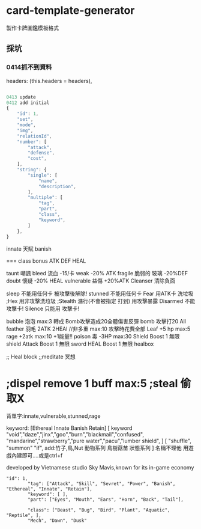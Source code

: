 # card-template-generator

製作卡牌圖鑑模板格式

## 採坑 
### 0414抓不到資料
headers: (this.headers = headers),

```js

0413 update
0412 add initial
{
    "id": 1,
    "set",
    "mode",
    "img",
    "relationId",
    "number": [
        "attack",
        "defense",
        "cost",
    ],
    "string": {
        "single": [
            "name",
            "description",
        ],
        "multiple": [
            "tag",
            "part",
            "class",
            "keyword",
        ]
    },
}
```

innate 天賦
banish

===
class bonus ATK DEF HEAL

taunt 嘲諷 
bleed 流血 -15/卡
weak  -20% ATK
fragile 脆弱的 玻璃 -20%DEF
doubt 懷疑 -20% HEAL
vulnerable 益傷 +20%ATK 
Cleanser 清除負面

sleep 不能用任何卡 被攻擊後解除!
stunned 不能用任何卡
Fear 用ATK卡 洗垃圾
;Hex 用非攻擊洗垃圾
;Stealth 潛行(不會被指定 打到) 用攻擊暴露
Disarmed 不能 攻擊卡!
Silence  只能用 攻擊卡!


bubble 泡泡 max:3 轉成 Bomb攻擊造成20全體傷害反彈
bomb 攻擊打20 All
feather 羽毛 2ATK 2HEAl //非多重 max:10 攻擊時花費全部
Leaf +5 hp max:5
rage +2atk max:10  +1能量!!
poison 毒 -3HP max:30
Shield Boost 1 無限 shield
Attack Boost 1 無限 sword
HEAL   Boost 1 無限 healbox

;; Heal block
;;meditate 冥想

;dispel remove 1 buff max:5
;steal 偷取X
===
背單字:innate,vulnerable,stunned,rage

keyword:
[Ethereal Innate Banish Retain]
[
keyword
"void","daze","jinx","goo","burn","blackmail","confused",
"mandarine","strawberry","pure water","pacu","lumber shield",
]
[
"shuffle",
"summon"
"if",
add:竹子,鳥,Nut
動物系列 鳥樹菇苗
狀態系列
]
名稱不理他 用遊戲內建即可....或是ctrl+f

developed by Vietnamese studio Sky Mavis,known for its in-game economy

    "id": 1,
            "tag": ["Attack", "Skill", "Sevret", "Power", "Banish", "Ethereal", "Innate", "Retain"], 
            "keyword": [ ],
            "part": ["Eyes", "Mouth", "Ears", "Horn", "Back", "Tail"],

            "class": ["Beast", "Bug", "Bird", "Plant", "Aquatic", "Reptile", ],
            "Mech", "Dawn", "Dusk"